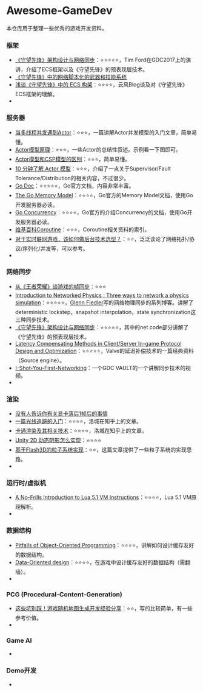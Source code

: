 # Awesome-GameDev
本仓库用于整理一些优秀的游戏开发资料。



### 框架

- [《守望先锋》架构设计与网络同步](https://mp.weixin.qq.com/s?__biz=MzA4MDc5OTg5MA==&mid=2650592121&idx=2&sn=3ad22849eedca5f7a4ad6d97e4ef9d1f&chksm=8796c284b0e14b9265b4c86ed6726d7bd6cfa4f9fd11f88d1bb11ca00fe6b38ae31fb6564651&scene=21#wechat_redirect)：⭐⭐⭐⭐⭐，Tim Ford在GDC2017上的演讲，介绍了ECS框架以及《守望先锋》的预表现层技术。
- [《守望先锋》中的网络脚本化的武器和技能系统](http://gad.qq.com/article/detail/28219)
- [浅谈《守望先锋》中的 ECS 构架](https://blog.codingnow.com/2017/06/overwatch_ecs.html)：⭐⭐⭐⭐，云风Blog谈及对《守望先锋》ECS框架的理解。
- 



### 服务器

- [当多线程并发遇到Actor](https://mp.weixin.qq.com/s/mzZatZ10Rh19IEgQvbhGUg)：⭐⭐⭐，一篇讲解Actor并发模型的入门文章，简单易懂。
- [Actor模型原理](https://www.cnblogs.com/MOBIN/p/7236893.html)：⭐⭐⭐，一些Actor的总结性叙述。示例看一下图即可。
- [Actor模型和CSP模型的区别](https://www.jdon.com/concurrent/actor-csp.html)：⭐⭐⭐，简单易懂。
- [10 分钟了解 Actor 模型](https://www.jianshu.com/p/449850aa8e82)：⭐⭐⭐，介绍了一点关于Supervisor/Fault Tolerance/Distribution的相关内容，不过很少。
- [Go Doc](https://golang.org/doc/)：⭐⭐⭐⭐⭐，Go官方文档，内容非常丰富。
- [The Go Memory Model](https://golang.org/ref/mem)：⭐⭐⭐⭐，Go官方的Memory Model文档，使用Go开发服务器必读。
- [Go Concurrency](https://golang.org/doc/effective_go.html#concurrency)：⭐⭐⭐⭐，Go官方的介绍Concurrency的文档，使用Go开发服务器必读。
- [维基百科Coroutine](https://en.wikipedia.org/wiki/Coroutine)：⭐⭐⭐，Coroutine相关资料的索引。
- [对于实时联网游戏，该如何做后台技术选型？](https://mp.weixin.qq.com/s?__biz=MzA4MDc5OTg5MA==&mid=2650603860&idx=1&sn=ad3f5c0ced94047778c3c12edeee60dc&chksm=879710a9b0e099bf5224de600fb0ef79509c13f4eddb24a9b968e32ccb069fd257c4558ce315&scene=21#wechat_redirect)：⭐⭐，泛泛谈论了网络拓扑/协议/序列化/并发等，可以参考。
- 




### 网络同步

- [从《王者荣耀》谈游戏的帧同步](https://mp.weixin.qq.com/s?__biz=MzA4MDc5OTg5MA==&mid=2650595000&idx=1&sn=a5dcf715bbb05974b83c0a46c83931cd&chksm=8796cf45b0e1465308c925b6e6bc20ae9eea51b055b83eeea1b5eaf768eba3745f5cfe7695a0&mpshare=1&scene=24&srcid=0908BufMWDPsTYCHRwb8Zz9O#rd)：⭐⭐⭐
- [Introduction to Networked Physics : Three ways to network a physics simulation](https://gafferongames.com/post/introduction_to_networked_physics/)：⭐⭐⭐⭐⭐，[Glenn Fiedler](https://gafferongames.com/about)写的网络物理同步的系列博客。讲解了deterministic lockstep，snapshot interpolation，state synchronization这三种同步技术。
- [《守望先锋》架构设计与网络同步](https://mp.weixin.qq.com/s?__biz=MzA4MDc5OTg5MA==&mid=2650592121&idx=2&sn=3ad22849eedca5f7a4ad6d97e4ef9d1f&chksm=8796c284b0e14b9265b4c86ed6726d7bd6cfa4f9fd11f88d1bb11ca00fe6b38ae31fb6564651&scene=21#wechat_redirect)：⭐⭐⭐⭐⭐，其中的net code部分讲解了《守望先锋》的预表现层技术。
- [Latency Compensating Methods in Client/Server In-game Protocol Design and Optimization](https://developer.valvesoftware.com/wiki/Latency_Compensating_Methods_in_Client/Server_In-game_Protocol_Design_and_Optimization)：⭐⭐⭐⭐⭐，Valve的延迟补偿技术的一篇经典资料（Source engine）。
- [I-Shot-You-First-Networking](https://www.gdcvault.com/play/1014345/I-Shot-You-First-Networking)：一个GDC VAULT的一个讲解同步技术的视频。
- 



### 渲染

- [没有人告诉你有关显卡落后1帧后的事情](http://gad.qq.com/program/translateview/7213977)
- [一篇光线追踪的入门](https://zhuanlan.zhihu.com/p/41269520)：⭐⭐⭐⭐，洛城在知乎上的文章。
- [卡通渲染及其相关技术](https://zhuanlan.zhihu.com/p/26409746)：⭐⭐⭐⭐，洛城在知乎上的文章。
- [Unity 2D 动态阴影怎么实现](https://zhuanlan.zhihu.com/p/30877199)：⭐⭐⭐⭐
- [基于Flash3D的粒子系统实现](http://www.kidsang.com/archives/715#more-715)：⭐⭐，这篇文章提供了一些粒子系统的实现思路。
- 



### 运行时/虚拟机

- [A No-Frills Introduction to Lua 5.1 VM Instructions](http://luaforge.net/docman/83/98/ANoFrillsIntroToLua51VMInstructions.pdf)：⭐⭐⭐⭐，Lua 5.1 VM原理解析。
- 



### 数据结构

- [Pitfalls of Object-Oriented Programming](https://www.gamedevs.org/uploads/pitfalls-of-object-oriented-programming.pdf)：⭐⭐⭐⭐，讲解如何设计缓存友好的数据结构。
- [Data-Oriented design](http://gamesfromwithin.com/category/data-oriented-design)：⭐⭐⭐⭐，在游戏中设计缓存友好的数据结构（需翻墙）。
- 



### PCG (Procedural-Content-Generation)

- [这些坑别踩！游戏随机地图生成开发经验分享](https://mp.weixin.qq.com/s/BifoQTnGt31sDUMbTledaw)：⭐⭐，写的比较简单，有一些参考价值。
- 



### Game AI

- 



### Demo开发

- 

